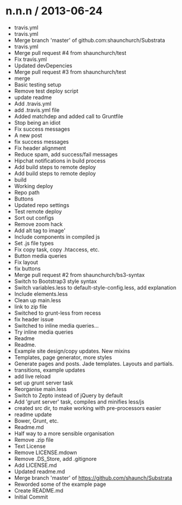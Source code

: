 
n.n.n / 2013-06-24 
==================

 * travis.yml
 * travis.yml
 * Merge branch 'master' of github.com:shaunchurch/Substrata
 * travis.yml
 * Merge pull request #4 from shaunchurch/test
 * Fix travis.yml
 * Updated devDepencies
 * Merge pull request #3 from shaunchurch/test
 * merge
 * Basic testing setup
 * Remove test deploy script
 * update readme
 * Add .travis.yml
 * add .travis.yml file
 * Added matchdep and added call to Gruntfile
 * Stop being an idiot
 * Fix success messages
 * A new post
 * fix success messages
 * Fix header alignment
 * Reduce spam, add success/fail messages
 * Hipchat notifications in build process
 * Add build steps to remote deploy
 * Add build steps to remote deploy
 * build
 * Working deploy
 * Repo path
 * Buttons
 * Updated repo settings
 * Test remote deploy
 * Sort out configs
 * Remove zoom hack
 * Add alt tag to image'
 * Include components in compiled js
 * Set .js file types
 * Fix copy task, copy .htaccess, etc.
 * Button media queries
 * Fix layout
 * fix buttons
 * Merge pull request #2 from shaunchurch/bs3-syntax
 * Switch to Bootstrap3 style syntax
 * Switch variables.less to default-style-config.less, add explanation
 * Include elements.less
 * Clean up main.less
 * link to zip file
 * Switched to grunt-less from recess
 * fix header issue
 * Switched to inline media queries...
 * Try inline media queries
 * Readme
 * Readme.
 * Example site design/copy updates. New mixins
 * Templates, page generator, more styles
 * Generate  pages and posts. Jade templates. Layouts and partials.
 * transitions, example updates
 * add live reload
 * set up grunt server task
 * Reorganise main.less
 * Switch to Zepto instead of jQuery by default
 * Add 'grunt server' task, compiles and minifies less/js
 * created src dir, to make working with pre-processors easier
 * readme update
 * Bower, Grunt, etc.
 * Readme.md
 * Half way to a more sensible organisation
 * Remove .zip file
 * Text License
 * Remove LICENSE.mdown
 * Remove .DS_Store, add .gitignore
 * Add LICENSE.md
 * Updated readme.md
 * Merge branch 'master' of https://github.com/shaunch/Substrata
 * Reworded some of the example page
 * Create README.md
 * Initial Commit
